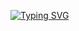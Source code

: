 [![Typing SVG](https://readme-typing-svg.herokuapp.com?font=arial&weight=100&duration=2000&pause=1000&color=615EFC&width=435&lines=D34THXZ/DXRK1E%2C+here.;I+create+and+modify.;Userscripts%2C+web+design%2Fstyling%2C+and+Web+Api's.;Currently+Developing+a+website.;%22For+anonymity%2C+a+VPN+is+essential.%22;%22Don't+be+stupid.%22)](https://git.io/typing-svg)
